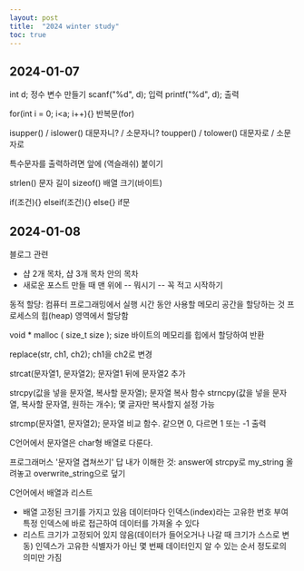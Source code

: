 ```yaml
---
layout: post
title:  "2024 winter study"
toc: true
---
```


## 2024-01-07

int d; 정수 변수 만들기
scanf("%d", d); 입력
printf("%d", d); 출력

for(int i = 0; i<a; i++){} 반복문(for)

isupper() / islower() 대문자니? / 소문자니?
toupper() / tolower() 대문자로 / 소문자로

특수문자를 출력하려면 앞에 \(역슬래쉬) 붙이기

strlen() 문자 길이
sizeof() 배열 크기(바이트)

if(조건){} elseif(조건){} else{} if문

## 2024-01-08

블로그 관련
- 샵 2개 목차, 샵 3개 목차 안의 목차
- 새로운 포스트 만들 때 맨 위에 -- 뭐시기 -- 꼭 적고 시작하기

동적 할당: 컴퓨터 프로그래밍에서 실행 시간 동안 사용할 메모리 공간을 할당하는 것
프로세스의 힙(heap) 영역에서 할당함

void * malloc ( size_t size ); size 바이트의 메모리를 힙에서 할당하여 반환

replace(str, ch1, ch2); ch1을 ch2로 변경

strcat(문자열1, 문자열2); 문자열1 뒤에 문자열2 추가

strcpy(값을 넣을 문자열, 복사할 문자열); 문자열 복사 함수
strncpy(값을 넣을 문자열, 복사할 문자열, 원하는 개수); 몇 글자만 복사할지 설정 가능

strcmp(문자열1, 문자열2); 문자열 비교 함수. 같으면 0, 다르면 1 또는 -1 출력

C언어에서 문자열은 char형 배열로 다룬다.

프로그래머스 '문자열 겹쳐쓰기' 답 내가 이해한 것: answer에 strcpy로 my_string 올려놓고 overwrite_string으로 덮기

C언어에서 배열과 리스트
- 배열
고정된 크기를 가지고 있음
데이터마다 인덱스(index)라는 고유한 번호 부여
특정 인덱스에 바로 접근하여 데이터를 가져올 수 있다
- 리스트
크기가 고정되어 있지 않음(데이터가 들어오거나 나갈 때 크기가 스스로 변동)
인덱스가 고유한 식별자가 아닌 몇 번째 데이터인지 알 수 있는 순서 정도로의 의미만 가짐
